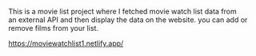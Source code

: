 This is a movie list project where I fetched movie watch list data from          
an external API and then display the data on the website. you can add or remove films from your list.                                                                              
 
https://moviewatchlist1.netlify.app/      
